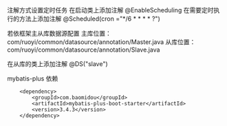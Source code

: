 注解方式设置定时任务
在启动类上添加注解 @EnableScheduling
在需要定时执行的方法上添加注解 @Scheduled(cron ="*/6 * * * * ?")

若依框架主从库数据源配置
主库位置：com/ruoyi/common/datasource/annotation/Master.java
从库位置：com/ruoyi/common/datasource/annotation/Slave.java

在从库的类上添加注解
@DS("slave")

mybatis-plus 依赖
<!--        Mybatis-plus-->
        <dependency>
            <groupId>com.baomidou</groupId>
            <artifactId>mybatis-plus-boot-starter</artifactId>
            <version>3.4.3</version>
        </dependency>

